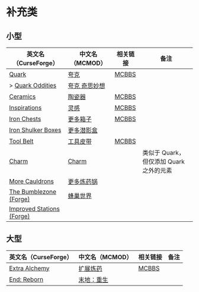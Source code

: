 # 补充类

## 小型

| 英文名（CurseForge）                                                                              | 中文名（MCMOD）                                       | 相关链接                                              | 备注                                    |
| ------------------------------------------------------------------------------------------------- | ----------------------------------------------------- | ----------------------------------------------------- | --------------------------------------- |
| [Quark](https://www.curseforge.com/minecraft/mc-mods/quark)                                       | [夸克](https://www.mcmod.cn/class/527.html)           | [MCBBS](https://www.mcbbs.net/thread-648145-1-1.html) |                                         |
| > [Quark Oddities](https://www.curseforge.com/minecraft/mc-mods/quark-oddities)                   | [夸克 奇思妙想](https://www.mcmod.cn/class/1823.html) |                                                       |                                         |
| [Ceramics](https://www.curseforge.com/minecraft/mc-mods/ceramics)                                 | [陶瓷器](https://www.mcmod.cn/class/1427.html)        | [MCBBS](https://www.mcbbs.net/thread-686501-1-1.html) |                                         |
| [Inspirations](https://www.curseforge.com/minecraft/mc-mods/inspirations)                         | [灵感](https://www.mcmod.cn/class/1122.html)          | [MCBBS](https://www.mcbbs.net/thread-940567-1-1.html) |                                         |
| [Iron Chests](https://www.curseforge.com/minecraft/mc-mods/iron-chests)                           | [更多箱子](https://www.mcmod.cn/class/20.html)        | [MCBBS](https://www.mcbbs.net/thread-372723-1-1.html) |                                         |
| [Iron Shulker Boxes](https://www.curseforge.com/minecraft/mc-mods/iron-shulker-boxes)             | [更多潜影盒](https://www.mcmod.cn/class/1974.html)    |                                                       |                                         |
| [Tool Belt](https://www.curseforge.com/minecraft/mc-mods/tool-belt)                               | [工具皮带](https://www.mcmod.cn/class/2649.html)      | [MCBBS](https://www.mcbbs.net/thread-677629-1-1.html) |                                         |
| [Charm](https://www.curseforge.com/minecraft/mc-mods/charm)                                       | [Charm](https://www.mcmod.cn/class/2069.html)         |                                                       | 类似于 Quark，但仅添加 Quark 之外的元素 |
| [More Cauldrons](https://www.curseforge.com/minecraft/mc-mods/more-cauldrons)                     | [更多炼药锅](https://www.mcmod.cn/class/2223.html)    |                                                       |                                         |
| [The Bumblezone (Forge)](https://www.curseforge.com/minecraft/mc-mods/the-bumblezone-forge)       | [蜂巢世界](https://www.mcmod.cn/class/2489.html)      |                                                       |                                         |
| [Improved Stations (Forge)](https://www.curseforge.com/minecraft/mc-mods/improved-stations-forge) |                                                       |                                                       |                                         |

## 大型

| 英文名（CurseForge）                                                        | 中文名（MCMOD）                                    | 相关链接                                              | 备注 |
| --------------------------------------------------------------------------- | -------------------------------------------------- | ----------------------------------------------------- | ---- |
| [Extra Alchemy](https://www.curseforge.com/minecraft/mc-mods/extra-alchemy) | [扩展炼药](https://www.mcmod.cn/class/2397.html)   | [MCBBS](https://www.mcbbs.net/thread-871236-1-1.html) |      |
| [End: Reborn](https://www.curseforge.com/minecraft/mc-mods/end-reborn)      | [末地：重生](https://www.mcmod.cn/class/2240.html) |                                                       |      |
